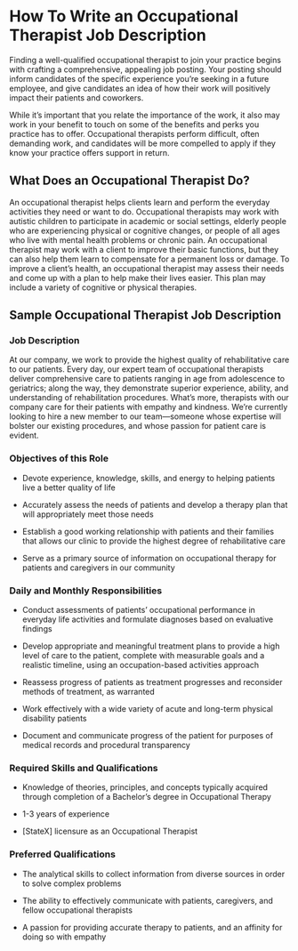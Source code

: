 # How To Write an Occupational Therapist Job Description

Finding a well-qualified occupational therapist to join your practice begins with crafting a comprehensive, appealing job posting. Your posting should inform candidates of the specific experience you’re seeking in a future employee, and give candidates an idea of how their work will positively impact their patients and coworkers.

While it’s important that you relate the importance of the work, it also may work in your benefit to touch on some of the benefits and perks you practice has to offer. Occupational therapists perform difficult, often demanding work, and candidates will be more compelled to apply if they know your practice offers support in return.
## What Does an Occupational Therapist Do?

An occupational therapist helps clients learn and perform the everyday activities they need or want to do. Occupational therapists may work with autistic children to participate in academic or social settings, elderly people who are experiencing physical or cognitive changes, or people of all ages who live with mental health problems or chronic pain. An occupational therapist may work with a client to improve their basic functions, but they can also help them learn to compensate for a permanent loss or damage. To improve a client’s health, an occupational therapist may assess their needs and come up with a plan to help make their lives easier. This plan may include a variety of cognitive or physical therapies.

## Sample Occupational Therapist Job Description

### Job Description

At our company, we work to provide the highest quality of rehabilitative care to our patients. Every day, our expert team of occupational therapists deliver comprehensive care to patients ranging in age from adolescence to geriatrics; along the way, they demonstrate superior experience, ability, and understanding of rehabilitation procedures. What’s more, therapists with our company care for their patients with empathy and kindness. We’re currently looking to hire a new member to our team—someone whose expertise will bolster our existing procedures, and whose passion for patient care is evident.

### Objectives of this Role

* Devote experience, knowledge, skills, and energy to helping patients live a better quality of life

* Accurately assess the needs of patients and develop a therapy plan that will appropriately meet those needs

* Establish a good working relationship with patients and their families that allows our clinic to provide the highest degree of rehabilitative care

* Serve as a primary source of information on occupational therapy for patients and caregivers in our community

### Daily and Monthly Responsibilities

* Conduct assessments of patients’ occupational performance in everyday life activities and formulate diagnoses based on evaluative findings

* Develop appropriate and meaningful treatment plans to provide a high level of care to the patient, complete with measurable goals and a realistic timeline, using an occupation-based activities approach

* Reassess progress of patients as treatment progresses and reconsider methods of treatment, as warranted

* Work effectively with a wide variety of acute and long-term physical disability patients

* Document and communicate progress of the patient for purposes of medical records and procedural transparency

### Required Skills and Qualifications

* Knowledge of theories, principles, and concepts typically acquired through completion of a Bachelor’s degree in Occupational Therapy

* 1-3 years of experience

* [StateX] licensure as an Occupational Therapist

### Preferred Qualifications

* The analytical skills to collect information from diverse sources in order to solve complex problems

* The ability to effectively communicate with patients, caregivers, and fellow occupational therapists

* A passion for providing accurate therapy to patients, and an affinity for doing so with empathy

